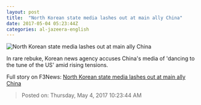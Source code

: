 ```yaml
---
layout: post
title:  "North Korean state media lashes out at main ally China"
date: 2017-05-04 05:23:44Z
categories: al-jazeera-english
---
```


![North Korean state media lashes out at main ally China](http://www.aljazeera.com/mritems/Images/2017/5/4/f72641459dc44337bb2417e95812dbb4_18.jpg)

In rare rebuke, Korean news agency accuses China's media of 'dancing to the tune of the US' amid rising tensions.


Full story on F3News: [North Korean state media lashes out at main ally China](http://www.f3nws.com/n/NeqVmE)

> Posted on: Thursday, May 4, 2017 10:23:44 AM
